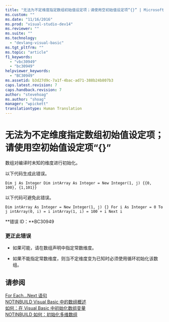 ```yaml
---
title: "无法为不定维度指定数组初始值设定项；请使用空初始值设定项“{}” | Microsoft Docs"
ms.custom: ""
ms.date: "11/16/2016"
ms.prod: "visual-studio-dev14"
ms.reviewer: ""
ms.suite: ""
ms.technology: 
  - "devlang-visual-basic"
ms.tgt_pltfrm: ""
ms.topic: "article"
f1_keywords: 
  - "vbc30949"
  - "bc30949"
helpviewer_keywords: 
  - "BC30949"
ms.assetid: b3d27d9c-7a1f-4bac-ad71-388b24b807b3
caps.latest.revision: 7
caps.handback.revision: 7
author: "stevehoag"
ms.author: "shoag"
manager: "wpickett"
translationtype: Human Translation
---
```

# 无法为不定维度指定数组初始值设定项；请使用空初始值设定项“{}”
数组对编译时未知的维度进行初始化。  
  
 以下代码生成此错误。  
  
```  
Dim j As Integer Dim intArray As Integer = New Integer(1, j) {{0, 100}, {1,101}}  
```  
  
 以下代码可避免此错误。  
  
```  
Dim intArray As Integer = New Integer(1, j) {} For i As Integer = 0 To j intArray(0, i) = i intArray(1, i) = 100 + i Next i  
```  
  
 **错误 ID：**BC30949  
  
### 更正此错误  
  
-   如果可能，请在数组声明中指定常数维度。  
  
-   如果不能指定常数维度，则当不定维度变为已知时必须使用循环初始化该数组。  
  
## 请参阅  
 [For Each...Next 语句](../../visual-basic/language-reference/statements/for-each-next-statement.md)   
 [NOTINBUILD Visual Basic 中的数组概述](http://msdn.microsoft.com/zh-cn/ca50e2f2-b4d2-4c57-9169-9abbcc3392d8)   
 [如何：在 Visual Basic 中初始化数组变量](../../visual-basic/programming-guide/language-features/arrays/how-to-initialize-an-array-variable.md)   
 [NOTINBUILD 如何：初始化多维数组](http://msdn.microsoft.com/zh-cn/502dcf8b-d86c-46f1-ad7d-3ce809645774)
